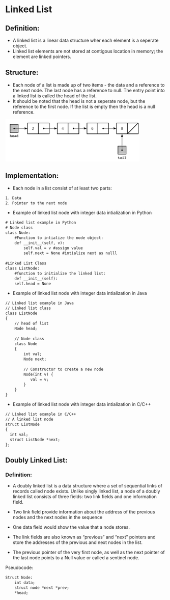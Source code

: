 # Linked List

## Definition: 

- A linked list is a linear data structure wher each element is a seperate object. 
- Linked list elements are not stored at contigous location in memory; the element are linked pointers.

## Structure:

- Each node of a list is made up of two items - the data and a reference to the next node. The last node has a reference to null. The entry point into a linked list is called the head of the list. 
- It should be noted that the head is not a seperate node, but the reference to the first node. If the list is empty then the head is a null reference. 

![Singly-Linked-List](singly-ll.png)


## Implementation: 

- Each node in a list consist of at least two parts: 

```
1. Data
2. Pointer to the next node
```

- Example of linked list node with integer data intialization in Python
```
# Linked list example in Python
# Node class
class Node: 
    #Function to intialize the node object: 
    def __init__(self, v):
        self.val = v #assign value
        self.next = None #intialize next as nulll

#Linked List Class
class ListNode:
    #function to initialize the linked list: 
    def __init__(self):
    self.head = None
```
- Example of linked list node with integer data intialization in Java
```
// Linked list example in Java
// Linked list class
class ListNode
{
    // head of list
    Node head;
 
    // Node class
    class Node
    {
        int val;
        Node next;
          
        // Constructor to create a new node
        Node(int v) {
           val = v;
        }
    }
}

```

- Example of linked list node with integer data intialization in C/C++

```
// Linked list example in C/C++
// A linked list node
struct ListNode
{
  int val;
  struct ListNode *next;
};

```

## Doubly Linked List:

### Definition: 
- A doubly linked list is a data structure where a set of sequential links of records called node exists. Unlike singly linked list, a node of a doubly linked list consists of three fields: two link fields and one information field. 
- Two link field provide information about the address of the previous nodes and the next nodes in the sequence 
- One data field would show the value that a node stores. 

- The link fields are also known as “previous” and “next” pointers and store the addresses of the previous and next nodes in the list.
-  The previous pointer of the very first node, as well as the next pointer of the last node points to a Null value or called a sentinel node. 


Pseudocode: 
```
Struct Node:
    int data; 
    struct node *next *prev;
    *head;

```


